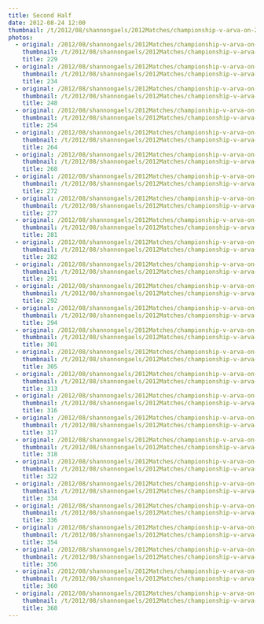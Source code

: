 ```yaml
---
title: Second Half
date: 2012-08-24 12:00
thumbnail: /t/2012/08/shannongaels/2012Matches/championship-v-arva-on-24-08-2012/second-half/229.jpg
photos:
  - original: /2012/08/shannongaels/2012Matches/championship-v-arva-on-24-08-2012/second-half/229.jpg
    thumbnail: /t/2012/08/shannongaels/2012Matches/championship-v-arva-on-24-08-2012/second-half/229.jpg
    title: 229
  - original: /2012/08/shannongaels/2012Matches/championship-v-arva-on-24-08-2012/second-half/234.jpg
    thumbnail: /t/2012/08/shannongaels/2012Matches/championship-v-arva-on-24-08-2012/second-half/234.jpg
    title: 234
  - original: /2012/08/shannongaels/2012Matches/championship-v-arva-on-24-08-2012/second-half/248.jpg
    thumbnail: /t/2012/08/shannongaels/2012Matches/championship-v-arva-on-24-08-2012/second-half/248.jpg
    title: 248
  - original: /2012/08/shannongaels/2012Matches/championship-v-arva-on-24-08-2012/second-half/254.jpg
    thumbnail: /t/2012/08/shannongaels/2012Matches/championship-v-arva-on-24-08-2012/second-half/254.jpg
    title: 254
  - original: /2012/08/shannongaels/2012Matches/championship-v-arva-on-24-08-2012/second-half/264.jpg
    thumbnail: /t/2012/08/shannongaels/2012Matches/championship-v-arva-on-24-08-2012/second-half/264.jpg
    title: 264
  - original: /2012/08/shannongaels/2012Matches/championship-v-arva-on-24-08-2012/second-half/268.jpg
    thumbnail: /t/2012/08/shannongaels/2012Matches/championship-v-arva-on-24-08-2012/second-half/268.jpg
    title: 268
  - original: /2012/08/shannongaels/2012Matches/championship-v-arva-on-24-08-2012/second-half/272.jpg
    thumbnail: /t/2012/08/shannongaels/2012Matches/championship-v-arva-on-24-08-2012/second-half/272.jpg
    title: 272
  - original: /2012/08/shannongaels/2012Matches/championship-v-arva-on-24-08-2012/second-half/277.jpg
    thumbnail: /t/2012/08/shannongaels/2012Matches/championship-v-arva-on-24-08-2012/second-half/277.jpg
    title: 277
  - original: /2012/08/shannongaels/2012Matches/championship-v-arva-on-24-08-2012/second-half/281.jpg
    thumbnail: /t/2012/08/shannongaels/2012Matches/championship-v-arva-on-24-08-2012/second-half/281.jpg
    title: 281
  - original: /2012/08/shannongaels/2012Matches/championship-v-arva-on-24-08-2012/second-half/282.jpg
    thumbnail: /t/2012/08/shannongaels/2012Matches/championship-v-arva-on-24-08-2012/second-half/282.jpg
    title: 282
  - original: /2012/08/shannongaels/2012Matches/championship-v-arva-on-24-08-2012/second-half/291.jpg
    thumbnail: /t/2012/08/shannongaels/2012Matches/championship-v-arva-on-24-08-2012/second-half/291.jpg
    title: 291
  - original: /2012/08/shannongaels/2012Matches/championship-v-arva-on-24-08-2012/second-half/292.jpg
    thumbnail: /t/2012/08/shannongaels/2012Matches/championship-v-arva-on-24-08-2012/second-half/292.jpg
    title: 292
  - original: /2012/08/shannongaels/2012Matches/championship-v-arva-on-24-08-2012/second-half/294.jpg
    thumbnail: /t/2012/08/shannongaels/2012Matches/championship-v-arva-on-24-08-2012/second-half/294.jpg
    title: 294
  - original: /2012/08/shannongaels/2012Matches/championship-v-arva-on-24-08-2012/second-half/301.jpg
    thumbnail: /t/2012/08/shannongaels/2012Matches/championship-v-arva-on-24-08-2012/second-half/301.jpg
    title: 301
  - original: /2012/08/shannongaels/2012Matches/championship-v-arva-on-24-08-2012/second-half/305.jpg
    thumbnail: /t/2012/08/shannongaels/2012Matches/championship-v-arva-on-24-08-2012/second-half/305.jpg
    title: 305
  - original: /2012/08/shannongaels/2012Matches/championship-v-arva-on-24-08-2012/second-half/313.jpg
    thumbnail: /t/2012/08/shannongaels/2012Matches/championship-v-arva-on-24-08-2012/second-half/313.jpg
    title: 313
  - original: /2012/08/shannongaels/2012Matches/championship-v-arva-on-24-08-2012/second-half/316.jpg
    thumbnail: /t/2012/08/shannongaels/2012Matches/championship-v-arva-on-24-08-2012/second-half/316.jpg
    title: 316
  - original: /2012/08/shannongaels/2012Matches/championship-v-arva-on-24-08-2012/second-half/317.jpg
    thumbnail: /t/2012/08/shannongaels/2012Matches/championship-v-arva-on-24-08-2012/second-half/317.jpg
    title: 317
  - original: /2012/08/shannongaels/2012Matches/championship-v-arva-on-24-08-2012/second-half/318.jpg
    thumbnail: /t/2012/08/shannongaels/2012Matches/championship-v-arva-on-24-08-2012/second-half/318.jpg
    title: 318
  - original: /2012/08/shannongaels/2012Matches/championship-v-arva-on-24-08-2012/second-half/322.jpg
    thumbnail: /t/2012/08/shannongaels/2012Matches/championship-v-arva-on-24-08-2012/second-half/322.jpg
    title: 322
  - original: /2012/08/shannongaels/2012Matches/championship-v-arva-on-24-08-2012/second-half/334.jpg
    thumbnail: /t/2012/08/shannongaels/2012Matches/championship-v-arva-on-24-08-2012/second-half/334.jpg
    title: 334
  - original: /2012/08/shannongaels/2012Matches/championship-v-arva-on-24-08-2012/second-half/336.jpg
    thumbnail: /t/2012/08/shannongaels/2012Matches/championship-v-arva-on-24-08-2012/second-half/336.jpg
    title: 336
  - original: /2012/08/shannongaels/2012Matches/championship-v-arva-on-24-08-2012/second-half/354.jpg
    thumbnail: /t/2012/08/shannongaels/2012Matches/championship-v-arva-on-24-08-2012/second-half/354.jpg
    title: 354
  - original: /2012/08/shannongaels/2012Matches/championship-v-arva-on-24-08-2012/second-half/356.jpg
    thumbnail: /t/2012/08/shannongaels/2012Matches/championship-v-arva-on-24-08-2012/second-half/356.jpg
    title: 356
  - original: /2012/08/shannongaels/2012Matches/championship-v-arva-on-24-08-2012/second-half/360.jpg
    thumbnail: /t/2012/08/shannongaels/2012Matches/championship-v-arva-on-24-08-2012/second-half/360.jpg
    title: 360
  - original: /2012/08/shannongaels/2012Matches/championship-v-arva-on-24-08-2012/second-half/368.jpg
    thumbnail: /t/2012/08/shannongaels/2012Matches/championship-v-arva-on-24-08-2012/second-half/368.jpg
    title: 368
---
```

